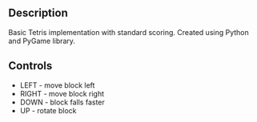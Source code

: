 ## Description
Basic Tetris implementation with standard scoring.
Created using Python and PyGame library.

## Controls
- LEFT  -  move block left
- RIGHT -  move block right
- DOWN  -  block falls faster
- UP    - rotate block
